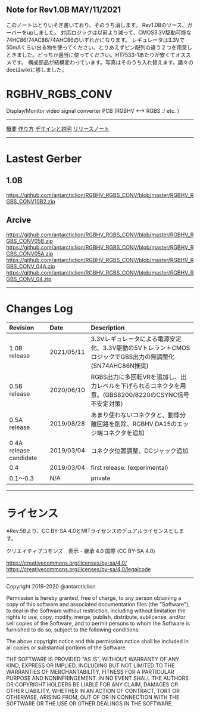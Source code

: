 ## Note for Rev1.0B MAY/11/2021
このノートはとりいそぎ書いており、そのうち消します。
Rev1.0Bのソース、ガーバーをupしました。
対応ロジックは以前より減って、CMOS3.3V駆動可能な74HC86/74AC86/74AHC86のいずれかになります。
レギュレータは3.3Vで50mAくらい出る物を使ってください。とりあえずピン配列の違う２つを用意しときました。どっちか適当に使ってください。HT7533-1あたりが安くてオススメです。
構成部品が結構変わっています。写真はそのうち入れ替えます。諸々のdocはwikiに移しました。

# RGBHV_RGBS_CONV
Display/Monitor video signal converter PCB (RGBHV &lt;--> RGBS ./ etc. )

***
[概要](https://github.com/antarcticlion/RGBHV_RGBS_CONV/wiki)
[作り方](https://github.com/antarcticlion/RGBHV_RGBS_CONV/wiki/How-to-make)
[デザインと説明](https://github.com/antarcticlion/RGBHV_RGBS_CONV/wiki/Design)
[リリースノート](https://github.com/antarcticlion/RGBHV_RGBS_CONV/wiki/Release-note)

***
# Lastest Gerber
## 1.0B 
https://github.com/antarcticlion/RGBHV_RGBS_CONV/blob/master/RGBHV_RGBS_CONV10B2.zip

## Arcive
https://github.com/antarcticlion/RGBHV_RGBS_CONV/blob/master/RGBHV_RGBS_CONV05B.zip
https://github.com/antarcticlion/RGBHV_RGBS_CONV/blob/master/RGBHV_RGBS_CONV05A.zip
https://github.com/antarcticlion/RGBHV_RGBS_CONV/blob/master/RGBHV_RGBS_CONV_04A.zip  
https://github.com/antarcticlion/RGBHV_RGBS_CONV/blob/master/RGBHV_RGBS_CONV_04.zip  

  
***
# Changes Log  
| Revision | Date | Description |
|:---|:---|:---|
|1.0B release |2021/05/11 | 3.3Vレギュレータによる電源安定化、3.3V駆動の5VトレラントCMOSロジックでGBS出力の無調整化(SN74AHC86N推奨) |
|0.5B release |2020/06/10 | RGBS出力に多回転VRを追加し、出力レベルを下げられるコネクタを用意。(GBS8200/8220のCSYNC信号不安定対策) |
|0.5A release |2019/08/28 | あまり使わないコネクタと、動悸分離回路を削除、RGBHV DA15のエッジ端コネクタを追加 |
|0.4A release candidate |2019/03/04 | コネクタ位置調整、DCジャック追加 |
|0.4 |2019/03/04 | first release. (experimental) |
|0.1～0.3 | N/A | private |



***
# ライセンス

※Rev.5Bより、CC BY-SA 4.0とMITライセンスのデュアルライセンスとします。

クリエイティブコモンズ　表示 - 継承 4.0 国際 (CC BY-SA 4.0)

https://creativecommons.org/licenses/by-sa/4.0/  
https://creativecommons.org/licenses/by-sa/4.0/legalcode

---

Copyright 2019-2020 @antarcticlion

Permission is hereby granted, free of charge, to any person obtaining a copy of this software and associated documentation files (the "Software"), to deal in the Software without restriction, including without limitation the rights to use, copy, modify, merge, publish, distribute, sublicense, and/or sell copies of the Software, and to permit persons to whom the Software is furnished to do so, subject to the following conditions:

The above copyright notice and this permission notice shall be included in all copies or substantial portions of the Software.

THE SOFTWARE IS PROVIDED "AS IS", WITHOUT WARRANTY OF ANY KIND, EXPRESS OR IMPLIED, INCLUDING BUT NOT LIMITED TO THE WARRANTIES OF MERCHANTABILITY, FITNESS FOR A PARTICULAR PURPOSE AND NONINFRINGEMENT. IN NO EVENT SHALL THE AUTHORS OR COPYRIGHT HOLDERS BE LIABLE FOR ANY CLAIM, DAMAGES OR OTHER LIABILITY, WHETHER IN AN ACTION OF CONTRACT, TORT OR OTHERWISE, ARISING FROM, OUT OF OR IN CONNECTION WITH THE SOFTWARE OR THE USE OR OTHER DEALINGS IN THE SOFTWARE.

